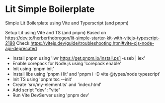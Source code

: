 # Lit Simple Boilerplate
Simple Lit Boilerplate using Vite and Typerscript (and pnpm)

Setup Lit using Vite and TS (and pnpm)
Based on https://dev.to/herberthobregon/lit-simple-starter-kit-with-vitejs-typescript-2188
Check https://vitejs.dev/guide/troubleshooting.html#vite-cjs-node-api-deprecated

- Install pnpm using 'iwr https://get.pnpm.io/install.ps1 -useb | iex'
- Enable corepack for Node.js using 'corepack enable'
- Init using 'pnpm init'
- Install libs using 'pnpm i lit' and 'pnpm i -D vite @types/node typescript'
- Init TS using 'pnpm tsc --init'
- Create 'src/my-element.ts' and 'index.html'
- Add script "dev": "vite"
- Run Vite DevServer using 'pnpm dev'
